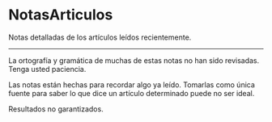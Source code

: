 # NotasArticulos
Notas detalladas de los artículos leídos recientemente.
____

La ortografía y gramática de muchas de estas notas no han sido revisadas. Tenga usted paciencia.

Las notas están hechas para recordar algo ya leído. Tomarlas como única fuente para saber lo que dice un artículo determinado puede no ser ideal.

Resultados no garantizados.
